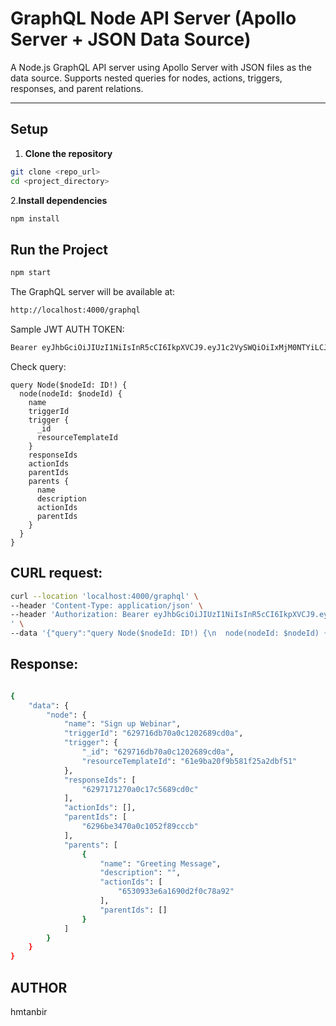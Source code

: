 # GraphQL Node API Server (Apollo Server + JSON Data Source)

A Node.js GraphQL API server using Apollo Server with JSON files as the data source. Supports nested queries for nodes, actions, triggers, responses, and parent relations.

---

## Setup

1. **Clone the repository**

```bash
git clone <repo_url>
cd <project_directory>
```

2.**Install dependencies**

```bash
npm install
```

## Run the Project

```bash
npm start
```

The GraphQL server will be available at:

```bash
http://localhost:4000/graphql
```

Sample JWT AUTH TOKEN:
```bash
Bearer eyJhbGciOiJIUzI1NiIsInR5cCI6IkpXVCJ9.eyJ1c2VySWQiOiIxMjM0NTYiLCJ1c2VybmFtZSI6ImRlbW9Vc2VyIiwiZXhwIjoxNzQ2ODAzNjAwfQ.RZ1p7fw8KjVqW_Fdmlz0OxV6B_1r45yqDdv0lXtNn9c

```

Check query:

```
query Node($nodeId: ID!) {
  node(nodeId: $nodeId) {
    name
    triggerId
    trigger {
      _id
      resourceTemplateId
    }
    responseIds
    actionIds
    parentIds
    parents {
      name
      description
      actionIds
      parentIds
    }
  }
}
```

## CURL request:

```bash
curl --location 'localhost:4000/graphql' \
--header 'Content-Type: application/json' \
--header 'Authorization: Bearer eyJhbGciOiJIUzI1NiIsInR5cCI6IkpXVCJ9.eyJ1c2VySWQiOiIxMjM0NTYiLCJ1c2VybmFtZSI6ImRlbW9Vc2VyIiwiZXhwIjoxNzQ2ODAzNjAwfQ.RZ1p7fw8KjVqW_Fdmlz0OxV6B_1r45yqDdv0lXtNn9c
' \
--data '{"query":"query Node($nodeId: ID!) {\n  node(nodeId: $nodeId) {\n    name\n    triggerId\n    trigger {\n      _id\n      resourceTemplateId\n    }\n    responseIds\n    actionIds\n    parentIds\n    parents {\n      name\n      description\n      actionIds\n      parentIds\n    }\n  }\n}","variables":{"nodeId":"6297164810f52524ba1a9300"}}'
```

## Response:

```bash

{
    "data": {
        "node": {
            "name": "Sign up Webinar",
            "triggerId": "629716db70a0c1202689cd0a",
            "trigger": {
                "_id": "629716db70a0c1202689cd0a",
                "resourceTemplateId": "61e9ba20f9b581f25a2dbf51"
            },
            "responseIds": [
                "6297171270a0c17c5689cd0c"
            ],
            "actionIds": [],
            "parentIds": [
                "6296be3470a0c1052f89cccb"
            ],
            "parents": [
                {
                    "name": "Greeting Message",
                    "description": "",
                    "actionIds": [
                        "6530933e6a1690d2f0c78a92"
                    ],
                    "parentIds": []
                }
            ]
        }
    }
}
```

## AUTHOR
hmtanbir